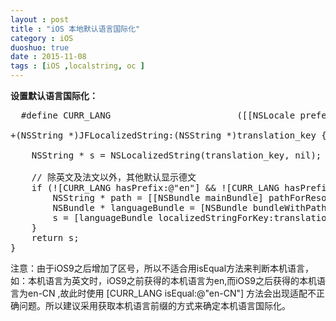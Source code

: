 ```yaml
---
layout : post
title : "iOS 本地默认语言国际化"
category : iOS
duoshuo: true
date : 2015-11-08
tags : [iOS ,localstring, oc ]
---
```


**设置默认语言国际化：**

<pre class="brush: java;  ">
  #define CURR_LANG                        ([[NSLocale preferredLanguages] objectAtIndex:0])   

+(NSString *)JFLocalizedString:(NSString *)translation_key {   
    
    NSString * s = NSLocalizedString(translation_key, nil);   
    
    // 除英文及法文以外，其他默认显示德文
    if (![CURR_LANG hasPrefix:@"en"] && ![CURR_LANG hasPrefix:@"fr"]) {
        NSString * path = [[NSBundle mainBundle] pathForResource:@"de" ofType:@"lproj"];
        NSBundle * languageBundle = [NSBundle bundleWithPath:path];
        s = [languageBundle localizedStringForKey:translation_key value:@"" table:nil];
    }
    return s;
}
</pre>

  注意：由于iOS9之后增加了区号，所以不适合用isEqual方法来判断本机语言，如：本机语言为英文时，iOS9之前获得的本机语言为en,而iOS9之后获得的本机语言为en-CN ,故此时使用 [CURR_LANG isEqual:@"en-CN"] 方法会出现适配不正确问题。所以建议采用获取本机语言前缀的方式来确定本机语言国际化。
